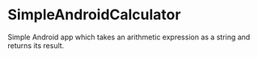 # SimpleAndroidCalculator
Simple Android app which takes an arithmetic expression as a string and returns its result.
